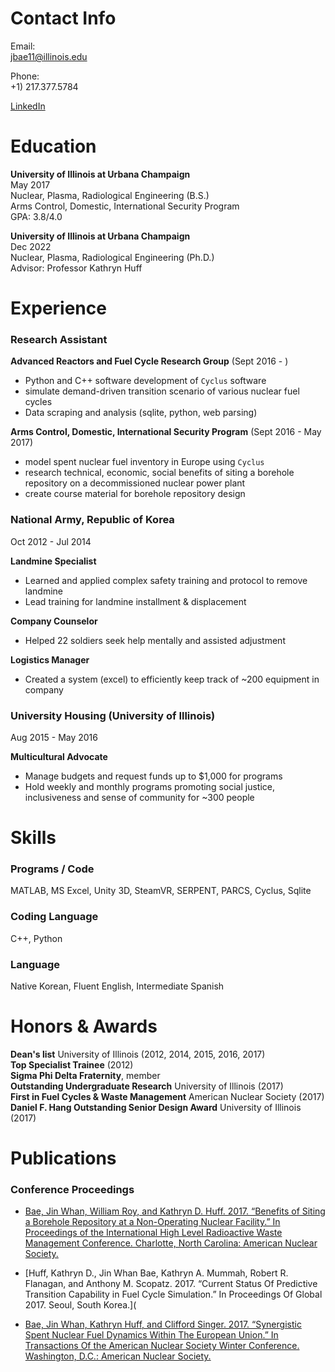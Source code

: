 # Contact Info

Email:  
<jbae11@illinois.edu>

Phone:  
+1) 217.377.5784

[LinkedIn](https://www.linkedin.com/in/jin-whan-bae-bb4377b4/)

# Education
**University of Illinois at Urbana Champaign**  
May 2017  
Nuclear, Plasma, Radiological Engineering (B.S.)  
Arms Control, Domestic, International Security Program  
GPA: 3.8/4.0

**University of Illinois at Urbana Champaign**  
Dec 2022  
Nuclear, Plasma, Radiological Engineering (Ph.D.)  
Advisor: Professor Kathryn Huff


# Experience

### Research Assistant

**Advanced Reactors and Fuel Cycle Research Group** (Sept 2016 - )
 - Python and C++ software development of `Cyclus` software
 - simulate demand-driven transition scenario of various nuclear fuel cycles
 - Data scraping and analysis (sqlite, python, web parsing)

**Arms Control, Domestic, International Security Program** (Sept 2016 - May 2017)
 - model spent nuclear fuel inventory in Europe using `Cyclus`
 - research technical, economic, social benefits of siting a borehole repository on a decommissioned nuclear power plant
 - create course material for borehole repository design

### National Army, Republic of Korea  
Oct 2012 - Jul 2014

**Landmine Specialist**
 - Learned and applied complex safety training and protocol to remove landmine
 - Lead training for landmine installment & displacement
 
**Company Counselor**  
 - Helped 22 soldiers seek help mentally and assisted adjustment  
 
**Logistics Manager**  
 - Created a system (excel) to efficiently keep track of ~200 equipment in company

### University Housing (University of Illinois)  
Aug 2015 - May 2016
 
**Multicultural Advocate**
 - Manage budgets and request funds up to $1,000 for programs
 - Hold weekly and monthly programs promoting social justice, inclusiveness and sense of community for ~300 people

# Skills

### Programs / Code
MATLAB, MS Excel, Unity 3D, SteamVR, SERPENT, PARCS, Cyclus, Sqlite

### Coding Language
C++, Python

### Language
Native Korean, Fluent English, Intermediate Spanish

# Honors & Awards

**Dean's list** University of Illinois (2012, 2014, 2015, 2016, 2017)  
**Top Specialist Trainee** (2012)  
**Sigma Phi Delta Fraternity**, member  
**Outstanding Undergraduate Research** University of Illinois (2017)  
**First in Fuel Cycles & Waste Management** American Nuclear Society (2017)  
**Daniel F. Hang Outstanding Senior Design Award** University of Illinois (2017)

# Publications

### Conference Proceedings
 - [Bae, Jin Whan, William Roy, and Kathryn D. Huff. 2017. “Benefits of Siting a Borehole Repository at a Non-Operating Nuclear Facility.” In Proceedings of the International High Level Radioactive Waste Management Conference. Charlotte, North Carolina: American Nuclear Society.](http://arfc.npre.illinois.edu/papers/bae_benefits_2017.pdf)

 - [Huff, Kathryn D., Jin Whan Bae, Kathryn A. Mummah, Robert R. Flanagan, and Anthony M. Scopatz. 2017. “Current Status Of Predictive Transition Capability in Fuel Cycle Simulation.” In Proceedings Of Global 2017. Seoul, South Korea.](
 
 - [Bae, Jin Whan, Kathryn Huff, and Clifford Singer. 2017. “Synergistic Spent Nuclear Fuel Dynamics Within The European Union.” In Transactions Of the American Nuclear Society Winter Conference. Washington, D.C.: American Nuclear Society.](http://arfc.github.io/papers/bae_synergistic_2017.pdf)
 
